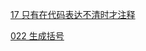 [17 只有在代码表达不清时才注释](./97ThingsEveryProgrammerShouldKnow/17-CommentOnlyWhatTheCodeCannotSay.md)

[022 生成括号](../algorithm/022-generate_parentheses/readme.md)  